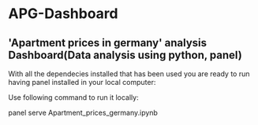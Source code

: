 # APG-Dashboard


## 'Apartment prices in germany' analysis Dashboard(Data analysis using python, panel)

With all the dependecies installed that has been used you are ready to run having panel installed in your local computer:

Use following command to run it locally:

panel serve Apartment_prices_germany.ipynb



